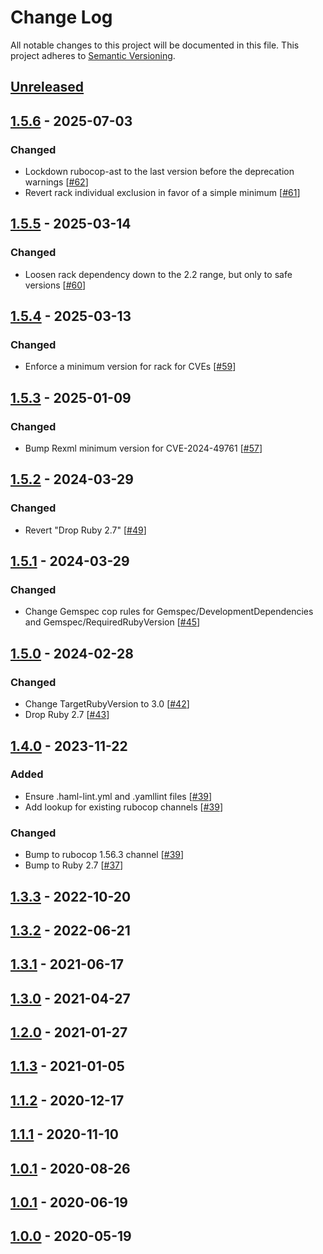 # Change Log
All notable changes to this project will be documented in this file.
This project adheres to [Semantic Versioning](http://semver.org/).

## [Unreleased]

## [1.5.6] - 2025-07-03
### Changed
- Lockdown rubocop-ast to the last version before the deprecation warnings [[#62](https://github.com/ManageIQ/manageiq-style/pull/62)]
- Revert rack individual exclusion in favor of a simple minimum [[#61](https://github.com/ManageIQ/manageiq-style/pull/61)]

## [1.5.5] - 2025-03-14
### Changed
- Loosen rack dependency down to the 2.2 range, but only to safe versions [[#60](https://github.com/ManageIQ/manageiq-style/pull/60)]

## [1.5.4] - 2025-03-13
### Changed
- Enforce a minimum version for rack for CVEs [[#59](https://github.com/ManageIQ/manageiq-style/pull/59)]

## [1.5.3] - 2025-01-09
### Changed
- Bump Rexml minimum version for CVE-2024-49761 [[#57](https://github.com/ManageIQ/manageiq-style/pull/57)]

## [1.5.2] - 2024-03-29
### Changed
- Revert "Drop Ruby 2.7" [[#49](https://github.com/ManageIQ/manageiq-style/pull/49)]

## [1.5.1] - 2024-03-29
### Changed
- Change Gemspec cop rules for Gemspec/DevelopmentDependencies and Gemspec/RequiredRubyVersion [[#45](https://github.com/ManageIQ/manageiq-style/pull/45)]

## [1.5.0] - 2024-02-28
### Changed
- Change TargetRubyVersion to 3.0 [[#42](https://github.com/ManageIQ/manageiq-style/pull/42)]
- Drop Ruby 2.7 [[#43](https://github.com/ManageIQ/manageiq-style/pull/43)]

## [1.4.0] - 2023-11-22
### Added
- Ensure .haml-lint.yml and .yamllint files [[#39](https://github.com/ManageIQ/manageiq-style/pull/39)]
- Add lookup for existing rubocop channels [[#39](https://github.com/ManageIQ/manageiq-style/pull/39)]

### Changed
- Bump to rubocop 1.56.3 channel [[#39](https://github.com/ManageIQ/manageiq-style/pull/39)]
- Bump to Ruby 2.7 [[#37](https://github.com/ManageIQ/manageiq-style/pull/37)]

## [1.3.3] - 2022-10-20
## [1.3.2] - 2022-06-21
## [1.3.1] - 2021-06-17
## [1.3.0] - 2021-04-27
## [1.2.0] - 2021-01-27
## [1.1.3] - 2021-01-05
## [1.1.2] - 2020-12-17
## [1.1.1] - 2020-11-10
## [1.0.1] - 2020-08-26
## [1.0.1] - 2020-06-19
## [1.0.0] - 2020-05-19

[Unreleased]: https://github.com/ManageIQ/manageiq-style/compare/v1.5.6...HEAD
[1.5.6]: https://github.com/ManageIQ/manageiq-style/compare/v1.5.5...v1.5.6
[1.5.5]: https://github.com/ManageIQ/manageiq-style/compare/v1.5.4...v1.5.5
[1.5.4]: https://github.com/ManageIQ/manageiq-style/compare/v1.5.3...v1.5.4
[1.5.3]: https://github.com/ManageIQ/manageiq-style/compare/v1.5.2...v1.5.3
[1.5.2]: https://github.com/ManageIQ/manageiq-style/compare/v1.5.1...v1.5.2
[1.5.1]: https://github.com/ManageIQ/manageiq-style/compare/v1.5.0...v1.5.1
[1.5.0]: https://github.com/ManageIQ/manageiq-style/compare/v1.4.0...v1.5.0
[1.4.0]: https://github.com/ManageIQ/manageiq-style/compare/v1.3.3...v1.4.0
[1.3.3]: https://github.com/ManageIQ/manageiq-style/compare/v1.3.2...v1.3.3
[1.3.2]: https://github.com/ManageIQ/manageiq-style/compare/v1.3.1...v1.3.2
[1.3.1]: https://github.com/ManageIQ/manageiq-style/compare/v1.3.0...v1.3.1
[1.3.0]: https://github.com/ManageIQ/manageiq-style/compare/v1.2.0...v1.3.0
[1.2.0]: https://github.com/ManageIQ/manageiq-style/compare/v1.1.3...v1.2.0
[1.1.3]: https://github.com/ManageIQ/manageiq-style/compare/v1.1.2...v1.1.3
[1.1.2]: https://github.com/ManageIQ/manageiq-style/compare/v1.1.1...v1.1.2
[1.1.1]: https://github.com/ManageIQ/manageiq-style/compare/v1.0.1...v1.1.1
[1.0.1]: https://github.com/ManageIQ/manageiq-style/compare/v1.0.1...v1.0.1
[1.0.1]: https://github.com/ManageIQ/manageiq-style/compare/v1.0.0...v1.0.1
[1.0.0]: https://github.com/ManageIQ/manageiq-style/tree/v1.0.0
